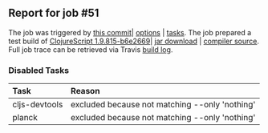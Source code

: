 ## Report for job #51

The job was triggered by [this commit](https://github.com/cljs-oss/canary/commit/4113e4db715b3e34f60bbbac69e349134dce7b53)| [options](options.edn) | [tasks](tasks.edn).
The job prepared a test build of [ClojureScript 1.9.815-b6e2669](https://github.com/cljs-oss/canary/releases/tag/r1.9.815-b6e2669)| [jar download](https://github.com/cljs-oss/canary/releases/download/r1.9.815-b6e2669/clojurescript-1.9.815-b6e2669.jar) | [compiler source](https://github.com/darwin/clojurescript/commit/b6e2669ca198c1a6e0f9b399e6487d1e57646f25).
Full job trace can be retrieved via Travis [build log](https://travis-ci.org/cljs-oss/canary/builds/254265078).

### Disabled Tasks
| Task | Reason |
| :--- | :--- |
| cljs-devtools | excluded because not matching --only 'nothing' |
| planck | excluded because not matching --only 'nothing' |